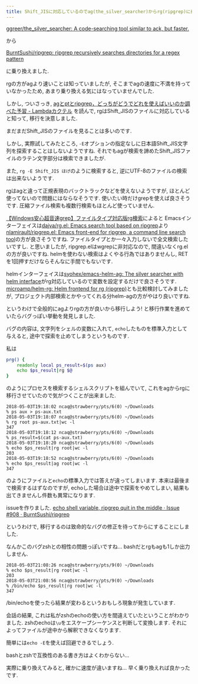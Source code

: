 ```yaml
---
title: Shift_JISに対応しているのでag(the_silver_searcher)からrg(ripgrep)に乗り換えました
---
```


[ggreer/the_silver_searcher: A code-searching tool similar to ack, but faster.](https://github.com/ggreer/the_silver_searcher)

から

[BurntSushi/ripgrep: ripgrep recursively searches directories for a regex pattern](https://github.com/BurntSushi/ripgrep)

に乗り換えました.

rgの方がagより速いことは知っていましたが,
そこまでagの速度に不満を持っていなかったため,
あまり乗り換える気にはなっていませんでした.

しかし,
ついさっき,
[agとptとripgrep，どっちがどうでどれを使えばいいのか調べた予習 - Lambdaカクテル](https://windymelt.hatenablog.com/entry/2017/08/08/010329)
を読んで,
rgはShift_JISのファイルに対応していると知って,
移行を決意しました.

まだまだShift_JISのファイルを見ることは多いのです.

しかし,
実際試してみたところ,
`-E`オプションの指定なしに日本語Shift_JIS文字列を探索することはしないようですね.
それでもagが検索を諦めたShift_JISファイルのラテン文字部分は検索できましたが.

また,
`rg -E Shift_JIS ほげ`のように検索すると,
逆にUTF-8のファイルの検索は出来ないようです.

rgはagと違って正規表現のバックトラックなどを使えないようですが,
ほとんど使ってないので問題にはならなそうです.
使いたい時だけgrepを使えば良さそうです.
圧縮ファイル検索も複数行検索もほとんど使っていません.

[【Windows安心超音速grep】ファイルタイプ対応版rg検索](http://emacs.rubikitch.com/rg/)によると
Emacsインターフェイスは[dajva/rg.el: Emacs search tool based on ripgrep](https://github.com/dajva/rg.el)より
[nlamirault/ripgrep.el: Emacs front-end for ripgrep, a command line search tool](https://github.com/nlamirault/ripgrep.el)の方が良さそうですね.
ファイルタイプとか一々入力しないで全文検索したいですし.
と思いましたが,
ripgrep.elはwgrepに非対応なので,
間違いなくrg.elの方が良いですね.
helmを使わない検索はよくやる行為ではありませんし,
RETを1回押すだけならそんなに手間でもないです.

helmインターフェイスは[syohex/emacs-helm-ag: The silver searcher with helm interface](https://github.com/syohex/emacs-helm-ag)がrg対応しているので変数を設定するだけで良さそうです.
[microamp/helm-rg: Helm frontend for rg (ripgrep)](https://github.com/microamp/helm-rg)とも比較検討してみましたが,
プロジェクト内部検索とかやってくれる分helm-agの方がやはり良いですね.

というわけで全般的にagよりrgの方が良いから移行しよう!
と移行作業を進めていたらバグっぽい挙動を発見しました.

バグの内容は,
文字列をシェルの変数に入れて,
`echo`したものを標準入力として与えると,
途中で探索を止めてしまうというものです.

私は

~~~zsh
prg() {
    readonly local ps_result=$(ps aux)
    echo $ps_result|rg $@
}
~~~

のようにプロセスを検索するシェルスクリプトを組んでいて,
これをagからrgに移行させていたので気がつくことが出来ました.

~~~
2018-05-03T19:18:02 ncaq@strawberry/pts/6(0) ~/Downloads
% ps aux > ps-aux.txt
2018-05-03T19:18:07 ncaq@strawberry/pts/6(0) ~/Downloads
% rg root ps-aux.txt|wc -l
347
2018-05-03T19:18:12 ncaq@strawberry/pts/6(0) ~/Downloads
% ps_result=$(cat ps-aux.txt)
2018-05-03T19:18:20 ncaq@strawberry/pts/6(0) ~/Downloads
% echo $ps_result|rg root|wc -l
203
2018-05-03T19:18:52 ncaq@strawberry/pts/6(0) ~/Downloads
% echo $ps_result|ag root|wc -l
347
~~~

のようにファイルと`echo`の標準入力では答えが違ってしまいます.
本来は最後まで検索するはずなのですが,
echoした場合は途中で探索をやめてしまい,
結果も出てきませんし件数も異常になります.

issueを作りました.
[echo shell variable, ripgrep quit in the middle · Issue #908 · BurntSushi/ripgrep](https://github.com/BurntSushi/ripgrep/issues/908)

というわけで,
移行するのは致命的なバグの修正を待ってからにすることにしました.

なんかこのバグzshとの相性の問題っぽいですね…
bashだとrgもagも1しか出力しません.

~~~
2018-05-03T21:08:26 ncaq@strawberry/pts/9(0) ~/Downloads
% echo $ps_result|rg root|wc -l
203
2018-05-03T21:08:56 ncaq@strawberry/pts/9(0) ~/Downloads
% /bin/echo $ps_result|rg root|wc -l
347
~~~

/bin/echoを使ったら結果が変わるというおもしろ現象が発生しています.

会話の結果,
これは私がzshのechoの使い方を間違えていたということがわかりました.
zshのechoは`\u`をエスケープシーケンスと判断して変換します.
それによってファイルが途中から解釈できなくなります.

簡単には`echo -E`を使えば回避できるでしょう.

bashとzshで互換性のある書き方はよくわからない…

実際に乗り換えてみると,
確かに速度が違いますね…
早く乗り換えれば良かったです.
